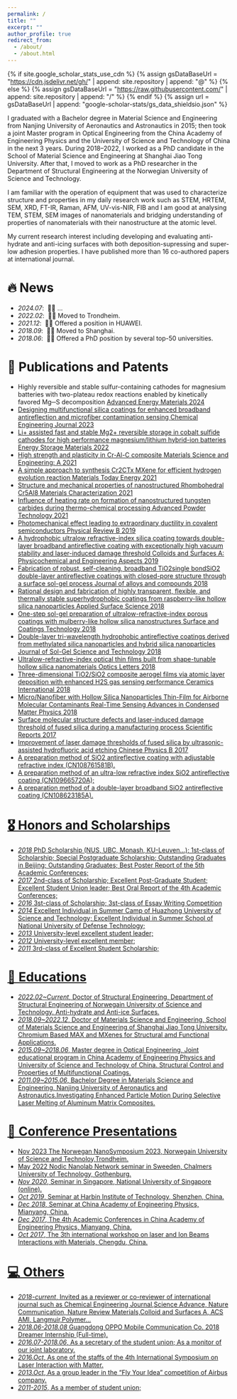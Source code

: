 ```yaml
---
permalink: /
title: ""
excerpt: ""
author_profile: true
redirect_from: 
  - /about/
  - /about.html
---
```


{% if site.google_scholar_stats_use_cdn %}
{% assign gsDataBaseUrl = "https://cdn.jsdelivr.net/gh/" | append: site.repository | append: "@" %}
{% else %}
{% assign gsDataBaseUrl = "https://raw.githubusercontent.com/" | append: site.repository | append: "/" %}
{% endif %}
{% assign url = gsDataBaseUrl | append: "google-scholar-stats/gs_data_shieldsio.json" %}

<span class='anchor' id='about-me'></span>


I graduated with a Bachelor degree in Material Science and Engineering from Nanjing University of Aeronautics and Astronautics in 2015; then took a joint Master program in Optical Engineering from the China Academy of Engineering Physics and the University of Science and Technology of China in the next 3 years. During 2018–2022, I worked as a PhD candidate in the School of Material Science and Engineering at Shanghai Jiao Tong University. After that, I moved to work as a PhD researcher in the Department of Structural Engineering at the Norwegian University of Science and Technology.

I am familiar with the operation of equipment that was used to characterize structure and properties in my daily research work such as STEM, HRTEM, SEM, XRD, FT-IR, Raman, AFM, UV-vis-NIR, FIB and I am good at analysing TEM, STEM, SEM images of nanomaterials and bridging understanding of properties of nanomaterials with their nanostructure at the atomic level. 

My current research interest including developing and evaluating anti-hydrate and anti-icing surfaces with both deposition-supressing and super-low adhesion properties. I have published more than 16 co-authored papers at international journal.


# 🔥 News
- *2024.07*: &nbsp;🎉🎉 ...
- *2022.02*: &nbsp;🎉🎉 Moved to Trondheim.
- *2021.12*: &nbsp;🎉🎉 Offered a position in HUAWEI.
- *2018.09*: &nbsp;🎉🎉 Moved to Shanghai.
- *2018.06*: &nbsp;🎉🎉 Offered a PhD position by several top-50 universities.


# 📝 Publications and Patents

- Highly reversible and stable sulfur-containing cathodes for magnesium batteries with two-plateau redox reactions enabled by kinetically favored Mg─S decomposition <a href='https://onlinelibrary.wiley.com/doi/full/10.1002/aenm.202401154'> Advanced Energy Materials 2024
- Designing multifunctional silica coatings for enhanced broadband antireflection and microfiber contamination sensing <a href='https://www.sciencedirect.com/science/article/pii/S1385894723039657'> Chemical Engineering Journal 2023 
- Li+ assisted fast and stable Mg2+ reversible storage in cobalt sulfide cathodes for high performance magnesium/lithium hybrid-ion batteries <a href='https://www.sciencedirect.com/science/article/pii/S2405829722000472'> Energy Storage Materials 2022
- High strength and plasticity in Cr-Al-C composite <a href='https://www.sciencedirect.com/science/article/pii/S0921509322000922'> Materials Science and Engineering: A 2021
- A simple approach to synthesis Cr2CTx MXene for efficient hydrogen evolution reaction <a href='https://www.sciencedirect.com/science/article/pii/S2468606921000332'>  Materials Today Energy 2021
- Structure and mechanical properties of nanostructured Rhombohedral Cr5Al8 <a href='https://www.sciencedirect.com/science/article/pii/S1044580320323330'> Materials Characterization 2021
- Influence of heating rate on formation of nanostructured tungsten carbides during thermo-chemical processing <a href='https://www.sciencedirect.com/science/article/pii/S0921883120305136'> Advanced Powder Technology 2021
- Photomechanical effect leading to extraordinary ductility in covalent semiconductors <a href='https://journals.aps.org/prb/abstract/10.1103/PhysRevB.100.094110'> Physical Review B 2019
- A hydrophobic ultralow refractive-index silica coating towards double-layer broadband antireflective coating with exceptionally high vacuum stability and laser-induced damage threshold <a href='https://www.sciencedirect.com/science/article/abs/pii/S0927775718310422'> Colloids and Surfaces A: Physicochemical and Engineering Aspects 2019
- Fabrication of robust, self-cleaning, broadband TiO2single bondSiO2 double-layer antireflective coatings with closed-pore structure through a surface sol-gel process <a href='https://www.sciencedirect.com/science/article/abs/pii/S0925838818308594'> Journal of alloys and compounds 2018
- Rational design and fabrication of highly transparent, flexible, and thermally stable superhydrophobic coatings from raspberry-like hollow silica nanoparticles <a href='https://www.sciencedirect.com/science/article/abs/pii/S0169433218301703'> Applied Surface Science 2018
- One-step sol-gel preparation of ultralow-refractive-index porous coatings with mulberry-like hollow silica nanostructures  <a href='https://www.sciencedirect.com/science/article/abs/pii/S0257897218300136'> Surface and Coatings Technology 2018
- Double-layer tri-wavelength hydrophobic antireflective coatings derived from methylated silica nanoparticles and hybrid silica nanoparticles <a href='https://link.springer.com/article/10.1007/s10971-018-4642-x'> Journal of Sol-Gel Science and Technology 2018
- Ultralow-refractive-index optical thin films built from shape-tunable hollow silica nanomaterials <a href='https://opg.optica.org/ol/abstract.cfm?uri=ol-43-8-1802'> Optics Letters 2018
- Three-dimensional TiO2/SiO2 composite aerogel films via atomic layer deposition with enhanced H2S gas sensing performance <a href='https://www.sciencedirect.com/science/article/abs/pii/S0272884217322459'> Ceramics International 2018
- Micro/Nanofiber with Hollow Silica Nanoparticles Thin-Film for Airborne Molecular Contaminants Real-Time Sensing <a href='https://onlinelibrary.wiley.com/doi/full/10.1155/2018/4950787'> Advances in Condensed Matter Physics 2018
- Surface molecular structure defects and laser-induced damage threshold of fused silica during a manufacturing process <a href='https://www.nature.com/articles/s41598-017-18249-2'> Scientific Reports 2017
- Improvement of laser damage thresholds of fused silica by ultrasonic-assisted hydrofluoric acid etching <a href='https://iopscience.iop.org/article/10.1088/1674-1056/26/11/118104/meta'> Chinese Physics B 2017
- A preparation method of SiO2 antireflective coating with adjustable refractive index (CN108761581B).
- A preparation method of an ultra-low refractive index SiO2 antireflective coating (CN109665720A);
- A preparation method of a double-layer broadband SiO2 antireflective coating (CN108623185A).

# 🎖 Honors and Scholarships

- *2018*  PhD Scholarship (NUS, UBC, Monash, KU-Leuven...); 1st-class of Scholarship; Special Postgraduate Scholarship; 
          Outstanding Graduates in Beijing; Outstanding Graduates; Best Poster Report of the 5th Academic Conferences;
 - *2017* 2nd-class of Scholarship; Excellent Post-Graduate Student; Excellent Student Union leader; Best Oral Report of the 
          4th Academic Conferences;
- *2016*  3st-class of Scholarship; 3st-class of Essay Writing Competition
- *2014*  Excellent Individual in Summer Camp of Huazhong University of Science and Technology; Excellent Individual in Summer    School of National University of Defense Technology; 
- *2013*  University-level excellent student leader;
- *2012*  University-level excellent member;                                                                        
- *2011*  3rd-class of Excellent Student Scholarship;



# 📖 Educations


- *2022.02~Current*, Doctor of Structural Engineering, Department of Structural Engineering of Norwegain University of 
                     Science and Technology. Anti-hydrate and Anti-ice Surfaces.
- *2018.09~2022.12*, Doctor of Materials Science and Engineering, School of Materials Science and Engineering of Shanghai 
                     Jiao Tong University. Chromium Based MAX and MXenes for Structural amd Functional Applications.
- *2015.09~2018.06*, Master degree in Optical Engineering, Joint educational program in China Academy of Engineering Physics and University of Science and 
                     Technology of China. Structural Control and Properties of Multifunctional Coatings.
- *2011.09~2015.06*, Bachelor Degree in Materials Science and Engineering, Nanjing University of Aeronautics and 
                     Astronautics.Investigating Enhanced Particle Motion During Selective Laser Melting of Aluminum Matrix Composites.


# 💬 Conference Presentations

- Nov 2023 The Norwegan NanoSymposium 2023, Norwegain University of Science and Technoloy,Trondheim.
- May 2022 Nodic Nanolab Network seminar in Sweeden, Chalmers University of Technology, Gothenburg.
- *Nov 2020*, Seminar in Singapore, National University of Singapore (online).
- *Oct 2019*, Seminar at Harbin Institute of Technology, Shenzhen, China.
- *Dec 2018*, Seminar at China Academy of Engineering Physics, Mianyang, China.
- *Dec 2017*, The 4th Academic Conferences in China Academy of Engineering Physics, Mianyang, China.
- *Oct 2017*, The 3th international workshop on laser and Ion Beams Interactions with Materials, Chengdu, China.

# 💻 Others  

- *2018-current*, Invited as a reviewer or co-reviewer of international journal such as Chemical Engineering Journal,Science Advance, Nature Communication, Nature Review Materials,Colloid and Surfaces A, ACS AMI, Langmuir,Polymer...
- *2018.06-2018.08* Guangdong OPPO Mobile Communication Co. 2018 Dreamer Internship (Full-time).
- *2016.07-2018.06*, As a secretary of the student union; As a monitor of our joint laboratory.   
- *2016.Oct*, As one of the staffs of the 4th International Symposium on Laser Interaction with Matter.
- *2013.Oct*, As a group leader in the “Fly Your Idea” competition of Airbus company.
- *2011-2015*, As a member of student union;
